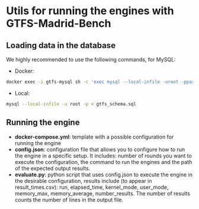 # Utils for running the engines with GTFS-Madrid-Bench


## Loading data in the database
We highly recommended to use the following commands, for MySQL:
- Docker:
```bash
docker exec -i gtfs-mysql sh -c 'exec mysql --local-infile -uroot -ppassword' < gtfs_schema.sql
```
- Local:
```bash
mysql --local-infile -u root -p < gtfs_schema.sql
```


## Running the engine
- **docker-compose.yml**: template with a possible configuration for running the engine
- **config.json**: configuration file that allows you to configure how to run the engine in a specific setup. It includes: number of rounds you want to execute the configuration, the command to run the engines and the path of the expected output results.
- **evaluate.py**: python script that uses config.json to execute the engine in the desirable configuration, results include (to appear in result_times.csv): run, elapsed_time, kernel_mode, user_mode, memory_max, memory_average, number_results. The number of results counts the number of lines in the output file.

 

